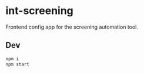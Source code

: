 # int-screening

Frontend config app for the screening automation tool.

## Dev

```sh
npm i
npm start
```
